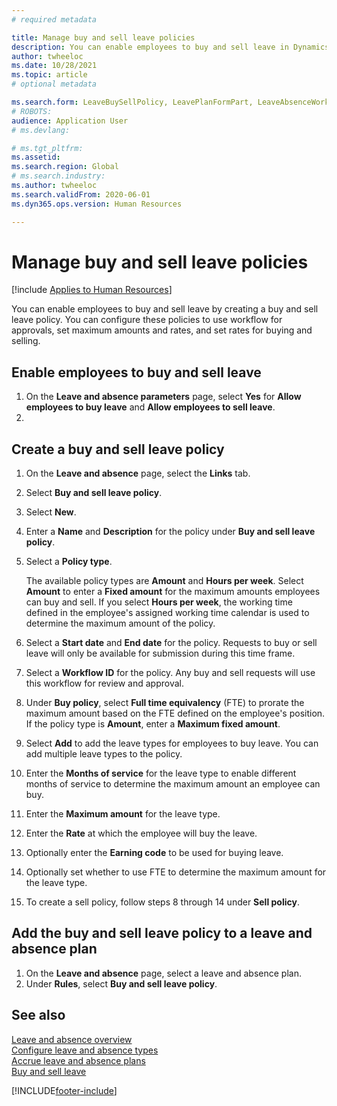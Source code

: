 ```yaml
---
# required metadata

title: Manage buy and sell leave policies
description: You can enable employees to buy and sell leave in Dynamics 365 Human Resources.
author: twheeloc
ms.date: 10/28/2021
ms.topic: article
# optional metadata

ms.search.form: LeaveBuySellPolicy, LeavePlanFormPart, LeaveAbsenceWorkspace
# ROBOTS: 
audience: Application User
# ms.devlang: 

# ms.tgt_pltfrm: 
ms.assetid: 
ms.search.region: Global
# ms.search.industry: 
ms.author: twheeloc
ms.search.validFrom: 2020-06-01
ms.dyn365.ops.version: Human Resources

---
```


# Manage buy and sell leave policies

[!include [Applies to Human Resources](../includes/applies-to-hr.md)]

You can enable employees to buy and sell leave by creating a buy and sell leave policy. You can configure these policies to use workflow for approvals, set maximum amounts and rates, and set rates for buying and selling. 

## Enable employees to buy and sell leave

1. On the **Leave and absence parameters** page, select **Yes** for **Allow employees to buy leave** and **Allow employees to sell leave**.
2. 
## Create a buy and sell leave policy

1. On the **Leave and absence** page, select the **Links** tab. 
2. Select **Buy and sell leave policy**.
3. Select **New**.
4. Enter a **Name** and **Description** for the policy under **Buy and sell leave policy**. 
5. Select a **Policy type**. 

   The available policy types are **Amount** and **Hours per week**. Select **Amount** to enter a **Fixed amount** for the maximum amounts employees can buy and sell. If you select **Hours per week**, the working time defined in the employee's assigned working time calendar is used to determine the maximum amount of the policy. 

6. Select a **Start date** and **End date** for the policy. Requests to buy or sell leave will only be available for submission during this time frame. 
7. Select a **Workflow ID** for the policy. Any buy and sell requests will use this workflow for review and approval. 
8. Under **Buy policy**, select **Full time equivalency** (FTE) to prorate the maximum amount based on the FTE defined on the employee's position. If the policy type is **Amount**, enter a **Maximum fixed amount**. 
9. Select **Add** to add the leave types for employees to buy leave. You can add multiple leave types to the policy. 
10. Enter the **Months of service** for the leave type to enable different months of service to determine the maximum amount an employee can buy. 
11. Enter the **Maximum amount** for the leave type. 
12. Enter the **Rate** at which the employee will buy the leave. 
13. Optionally enter the **Earning code** to be used for buying leave. 
14. Optionally set whether to use FTE to determine the maximum amount for the leave type. 
15. To create a sell policy, follow steps 8 through 14 under **Sell policy**. 

## Add the buy and sell leave policy to a leave and absence plan

1. On the **Leave and absence** page, select a leave and absence plan.
2. Under **Rules**, select **Buy and sell leave policy**.

## See also

[Leave and absence overview](hr-leave-and-absence-overview.md)</br>
[Configure leave and absence types](hr-leave-and-absence-types.md)</br>
[Accrue leave and absence plans](hr-leave-and-absence-accrue.md)</br>
[Buy and sell leave](hr-employee-self-service-buy-sell-leave.md)



[!INCLUDE[footer-include](../includes/footer-banner.md)]
